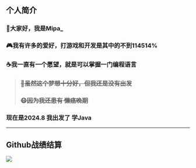 <!--
  这是一个彩蛋
-->
## 个人简介  
### 👋大家好，我是Mipa_  
### 🎮我有许多的爱好，打游戏和开发是其中的不到114514%  
### ☕我一直有一个愿望，就是可以掌握一门编程语言  
> ### ~~🌟虽然这个梦想十分好，但我还是没有出发~~  
> ### ~~😷因为我还患有 懒癌晚期~~  
### 现在是2024.8 我出发了 学Java
***
## Github战绩结算
<a href="https://github.com/Mipa1234">
  <img src="https://github-readme-stats.vercel.app/api/?username=Mipa1234&theme=github_dark&show_icons=true" />
</a>
